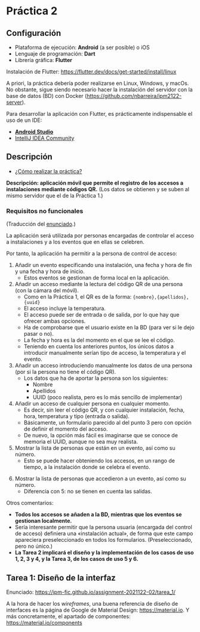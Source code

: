 # Práctica 2

## Configuración

* Plataforma de ejecución: **Android** (a ser posible) o iOS
* Lenguaje de programación: **Dart**
* Librería gráfica: **Flutter**


Instalación de Flutter: <https://flutter.dev/docs/get-started/install/linux>

A priori, la práctica debería poder realizarse en Linux, Windows, y macOs. No obstante, sigue siendo necesario hacer la instalación del servidor con la base de datos (BD) con Docker (<https://github.com/nbarreira/ipm2122-server>).

Para desarrollar la aplicación con Flutter, es prácticamente indispensable el uso de un IDE:
* [**Android Studio**](https://developer.android.com/studio)
* [IntelliJ IDEA Community](https://www.jetbrains.com/idea/download/)


## Descripción

* [¿Cómo realizar la práctica?](https://ipm-fic.github.io/assignment-2021122-02/howto/)


**Descripción: aplicación móvil que permite el registro de los accesos a instalaciones mediante códigos QR.** (Los datos se obtienen y se suben al mismo servidor que el de la Práctica 1.)


### Requisitos no funcionales

(Traducción del [enunciado](https://ipm-fic.github.io/assignment-2021122-02/howto/).)

La aplicación será utilizada por personas encargadas de controlar el acceso a instalaciones y a los eventos que en ellas se celebren.

Por tanto, la aplicación ha permitir a la persona de control de acceso:

1. Añadir un evento especificando una instalación, una fecha y hora de fin y una fecha y hora de inicio.
    - Estos eventos se gestionan de forma local en la aplicación.
2. Añadir un acceso mediante la lectura del código QR de una persona (con la cámara del móvil).
    - Como en la Práctica 1, el QR es de la forma: `{nombre},{apellidos},{uuid}`
    - El acceso incluye la temperatura.
    - El acceso puede ser de entrada o de salida, por lo que hay que ofrecer ambas opciones.
    - Ha de comprobarse que el usuario existe en la BD (para ver si le dejo pasar o no).
    - La fecha y hora es la del momento en el que se lee el código.
    - Teniendo en cuenta los anteriores puntos, los únicos datos a introducir manualmente serían tipo de acceso, la temperatura y el evento.
3. Añadir un acceso introduciendo manualmente los datos de una persona (por si la persona no tiene el código QR).
    * Los datos que ha de aportar la persona son los siguientes:
        - Nombre
        - Apellidos
        - UUID (poco realista, pero es lo más sencillo de implementar)
4. Añadir un acceso de cualquier persona en cualquier momento.
    - Es decir, sin leer el código QR, y con cualquier instalación, fecha, hora, temperatura y tipo (entrada o salida).
    - Básicamente, un formulario parecido al del punto 3 pero con opción de definir el momento del acceso.
    - De nuevo, la opción más fácil es imaginarse que se conoce de memoria el UUID, aunque no sea muy realista.
5. Mostrar la lista de personas que están en un evento, así como su número.
    - Esto se puede hacer obteniendo los accesos, en un rango de tiempo, a la instalación donde se celebra el evento.
<!--- 6. Mostrar la lista de personas que están en una instalación, así como su número. -->
6. Mostrar la lista de personas que accedieron a un evento, así como su número.
    - Diferencia con 5: no se tienen en cuenta las salidas.
<!--- 8. Mostrar la lista de personas que accedieron a una instalación.
  - Diferencia con 6: no se tienen en cuenta las salidas. -->

Otros comentarios:

<!--- * Los casos de uso de mostrar personas en un evento y en una instalación son muy parecidos, pues un evento siempre llevará asociada una instalación.
  - Así, lo único que hay que hacer, en el caso de evento, es obtener su instalación y hacer lo mismo que se haría para la instalación (de este modo se podría reutilizar prácticamente todo el código).
-->
* **Todos los accesos se añaden a la BD, mientras que los eventos se gestionan localmente.**
* Sería interesante permitir que la persona usuaria (encargada del control de acceso) definiera una «instalación actual», de forma que este campo apareciera preseleccionado en todos los formularios. (Preseleccionado, pero no único.)
* **La Tarea 2 implicará el diseño y la implementación de los casos de uso 1, 2, 3 y 4, y la Tarea 3, de los casos de uso 5 y 6.**

## Tarea 1: Diseño de la interfaz

Enunciado: <https://ipm-fic.github.io/assignment-2021122-02/tarea_1/>

A la hora de hacer los _wireframes_, una buena referencia de diseño de interfaces es la página de Google de Material Design: <https://material.io>. Y más concretamente, el apartado de componentes: <https://material.io/components>

